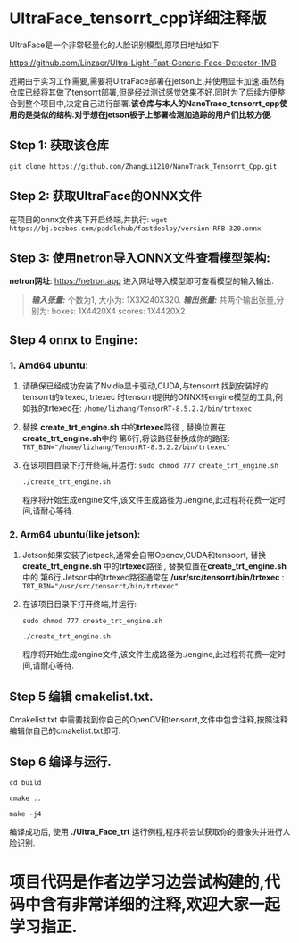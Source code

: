 # UltraFace_tensorrt_cpp详细注释版
UltraFace是一个非常轻量化的人脸识别模型,原项目地址如下:

https://github.com/Linzaer/Ultra-Light-Fast-Generic-Face-Detector-1MB

近期由于实习工作需要,需要将UltraFace部署在jetson上,并使用显卡加速.虽然有仓库已经将其做了tensorrt部署,但是经过测试感觉效果不好.同时为了后续方便整合到整个项目中,决定自己进行部署.**该仓库与本人的NanoTrace_tensorrt_cpp使用的是类似的结构.对于想在jetson板子上部署检测加追踪的用户们比较方便**.

## Step 1: 获取该仓库
 `git clone https://github.com/ZhangLi1210/NanoTrack_Tensorrt_Cpp.git`

## Step 2: 获取UltraFace的ONNX文件
在项目的onnx文件夹下开启终端,并执行:
```wget https://bj.bcebos.com/paddlehub/fastdeploy/version-RFB-320.onnx```

## Step 3: 使用netron导入ONNX文件查看模型架构:
**netron网址**: https://netron.app 进入网址导入模型即可查看模型的输入输出.
>***输入张量:*** 
>个数为1, 大小为: 1X3X240X320. 
>***输出张量:*** 
>共两个输出张量,分别为: 
>boxes: 1X4420X4 
>scores: 1X4420X2 

## Step 4 onnx to Engine:
### 1. Amd64 ubuntu:
1. 请确保已经成功安装了Nvidia显卡驱动,CUDA,与tensorrt.找到安装好的tensorrt的trtexec, trtexec 时tensorrt提供的ONNX转engine模型的工具,例如我的trtexec在: 
```/home/lizhang/TensorRT-8.5.2.2/bin/trtexec```

2. 替换 **create_trt_engine.sh** 中的**trtexec**路径 , 替换位置在**create_trt_engine.sh**中的 第6行,将该路径替换成你的路径:
```TRT_BIN="/home/lizhang/TensorRT-8.5.2.2/bin/trtexec"```

3. 在该项目目录下打开终端,并运行:
    `sudo chmod 777 create_trt_engine.sh`
   
    `./create_trt_engine.sh`
   
    程序将开始生成engine文件,该文件生成路径为./engine,此过程将花费一定时间,请耐心等待.

### 2. Arm64 ubuntu(like jetson):
1. Jetson如果安装了jetpack,通常会自带Opencv,CUDA和tensoort, 替换 **create_trt_engine.sh** 中的**trtexec**路径 , 替换位置在**create_trt_engine.sh**中的 第6行,Jetson中的trtexec路径通常在 **/usr/src/tensorrt/bin/trtexec** :
```TRT_BIN="/usr/src/tensorrt/bin/trtexec"```

2. 在该项目目录下打开终端,并运行:

    `sudo chmod 777 create_trt_engine.sh`
   
    `./create_trt_engine.sh`
   
    程序将开始生成engine文件,该文件生成路径为./engine,此过程将花费一定时间,请耐心等待.

## Step 5  编辑 cmakelist.txt. 

 Cmakelist.txt 中需要找到你自己的OpenCV和tensorrt,文件中包含注释,按照注释编辑你自己的cmakelist.txt即可.
 


## Step 6 编译与运行. 
`cd build`

`cmake ..`

`make -j4`

编译成功后, 使用 **./Ultra_Face_trt** 运行例程,程序将尝试获取你的摄像头并进行人脸识别.

# 项目代码是作者边学习边尝试构建的,代码中含有非常详细的注释,欢迎大家一起学习指正.
